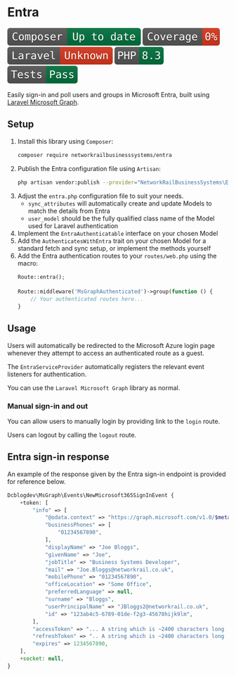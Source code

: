 # Entra

![Composer status](.github/composer.svg)
![Coverage status](.github/coverage.svg)
![Laravel version](.github/laravel.svg)
![PHP version](.github/php.svg)
![Tests status](.github/tests.svg)

Easily sign-in and poll users and groups in Microsoft Entra, built using [Laravel Microsoft Graph](https://github.com/dcblogdev/laravel-microsoft-graph). 

## Setup

1. Install this library using `Composer`:
   ```bash
   composer require networkrailbusinesssystems/entra
   ```
2. Publish the Entra configuration file using `Artisan`:
   ```bash
   php artisan vendor:publish --provider="NetworkRailBusinessSystems\Entra\EntraServiceProvider" --tag="entra"
   ```
3. Adjust the `entra.php` configuration file to suit your needs.
   * `sync_attributes` will automatically create and update Models to match the details from Entra 
   * `user_model` should be the fully qualified class name of the Model used for Laravel authentication
4. Implement the `EntraAuthenticatable` interface on your chosen Model
5. Add the `AuthenticatesWithEntra` trait on your chosen Model for a standard fetch and sync setup, or implement the methods yourself
6. Add the Entra authentication routes to your `routes/web.php` using the macro:
   ```php
   Route::entra();
   
   Route::middleware('MsGraphAuthenticated')->group(function () {
       // Your authenticated routes here...
   }
   ```

## Usage

Users will automatically be redirected to the Microsoft Azure login page whenever they attempt to access an authenticated route as a guest.

The `EntraServiceProvider` automatically registers the relevant event listeners for authentication.

You can use the `Laravel Microsoft Graph` library as normal.

### Manual sign-in and out

You can allow users to manually login by providing link to the `login` route.

Users can logout by calling the `logout` route.

## Entra sign-in response

An example of the response given by the Entra sign-in endpoint is provided for reference below.

```php
Dcblogdev\MsGraph\Events\NewMicrosoft365SignInEvent {
    +token: [
        "info" => [
            "@odata.context" => "https://graph.microsoft.com/v1.0/$metadata#users/$entity",
            "businessPhones" => [
                "01234567890",
            ],
            "displayName" => "Joe Bloggs",
            "givenName" => "Joe",
            "jobTitle" => "Business Systems Developer",
            "mail" => "Joe.Bloggs@networkrail.co.uk",
            "mobilePhone" => "01234567890",
            "officeLocation" => "Some Office",
            "preferredLanguage" => null,
            "surname" => "Bloggs",
            "userPrincipalName" => "JBloggs2@networkrail.co.uk",
            "id" => "123ab4c5-6789-01de-f2g3-45678hijk9lm",
        ],
        "accessToken" => "... A string which is ~2400 characters long ...",
        "refreshToken" => ".. A string which is ~2400 characters long ...",
        "expires" => 1234567890,
    ],
    +socket: null,
}
```
